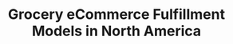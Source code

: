 ---
layout: post
title: "Grocery eCommerce Fulfillment Models in North America"
tags: [eCommerce]
---